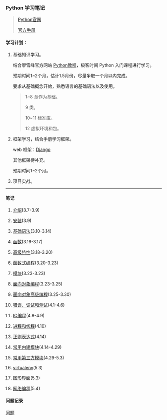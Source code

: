 ### Python 学习笔记

>[Python官网](https://www.python.org/)
>
>[官方手册](https://docs.python.org/zh-cn/3/)

#### 学习计划：

1. 基础知识学习。

    结合廖雪峰官方网站 [Python教程](https://www.liaoxuefeng.com/wiki/1016959663602400)，极客时间 Python 入门课程进行学习。

    预期时间1~2个月，估计1.5月份，尽量争取一个月以内完成。

    要求从基础概念开始，熟悉语言的基础语法以及使用。

    >1~8 章作为基础。
    >
    >9 类。
    >
    >10~11 标准库。
    >
    >12 虚拟环境和包。

2. 框架学习，结合手册学习框架。

    web 框架：[Django](https://www.djangoproject.com/)

    其他框架待补充。

    预期时间1~2个月。

3. 项目实战。

----------

#### 笔记

1. [介绍](./Tutorial/01.introduction.md)(3.7-3.9)

2. [安装](./Tutorial/02.install.md)(3.9)

3. [基础语法](./Tutorial/03.basic.md)(3.10-3.14)

4. [函数](./Tutorial/04.function.md)(3.16-3.17)

5. [高级特性](./Tutorial/05.advanceFeatures.md)(3.18-3.20)

6. [函数式编程](./Tutorial/06.functionalProgramming.md)(3.20-3.23)

7. [模块](./Tutorial/07.module.md)(3.23-3.23)

8. [面向对象编程](./Tutorial/08.OOP.md)(3.23-3.25)

9. [面向对象高级编程](./Tutorial/09.advancedOOP.md)(3.25-3.30)

10. [错误、调试和测试](./Tutorial/10.error_debug_test.md)(4.1-4.6)

11. [IO编程](./Tutorial/11.io.md)(4.8-4.9)

12. [进程和线程](./Tutorial/12.process_and_thread.md)(4.10)

13. [正则表达式](./Tutorial/13.regex.md)(4.14)

14. [常用内建模块](./Tutorial/14.build_in_modules.md)(4.14-4.29)

15. [常用第三方模块](./Tutorial/15.third-party_modules.md)(4.29-5.3)

16. [virtualenv](./Tutorial/16.virtualenv.md)(5.3)

17. [图形界面](./Tutorial/17.graphic_interface.md)(5.3)

18. [网络编程](./Tutorial/18.network_programming.md)(5.4)

#### 问题记录

[问题](./Tutorial/questions.md)
